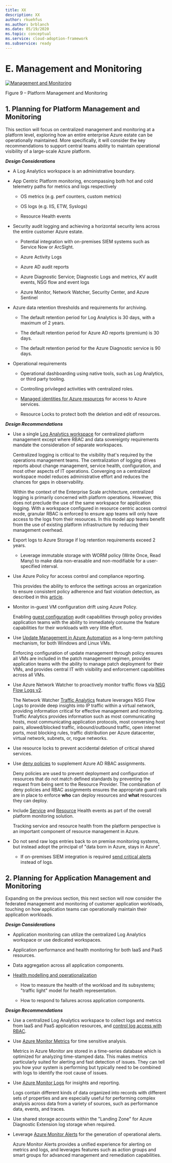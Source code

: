```yaml
---
title: XX
description: XX
author: rkuehfus
ms.author: brblanch
ms.date: 05/19/2020
ms.topic: conceptual
ms.service: cloud-adoption-framework
ms.subservice: ready
---
```


# E. Management and Monitoring
[![Management and Monitoring](./media/mgmt-mon.png "Management and Monitoring")](#)

Figure 9 – Platform Management and Monitoring

## 1. Planning for Platform Management and Monitoring

This section will focus on centralized management and monitoring at a platform level, exploring how an entire enterprise Azure estate can be operationally maintained. More specifically, it will consider the key recommendations to support central teams ability to maintain operational visibility of a large-scale Azure platform.

***Design Considerations***

-   A Log Analytics workspace is an administrative boundary.

-   App Centric Platform monitoring, encompassing both hot and cold telemetry paths for metrics and logs respectively

    -   OS metrics (e.g. perf counters, custom metrics)

    -   OS logs (e.g. IIS, ETW, Syslogs)

    -   Resource Health events

-   Security audit logging and achieving a horizontal security lens across the entire customer Azure estate.

    -   Potential integration with on-premises SIEM systems such as Service Now or ArcSight.

    -   Azure Activity Logs

    -   Azure AD audit reports

    -   Azure Diagnostic Service; Diagnostic Logs and metrics, KV audit events, NSG flow and event logs

    -   Azure Monitor, Network Watcher, Security Center, and Azure Sentinel

-   Azure data retention thresholds and requirements for archiving.

    -   The default retention period for Log Analytics is 30 days, with a maximum of 2 years.

    -   The default retention period for Azure AD reports (premium) is 30 days.

    -   The default retention period for the Azure Diagnostic service is 90 days.

-   Operational requirements

    -   Operational dashboarding using native tools, such as Log Analytics, or third party tooling.

    -   Controlling privileged activities with centralized roles.

    -   [Managed identities for Azure resources](https://docs.microsoft.com/en-us/azure/active-directory/managed-identities-azure-resources/overview) for access to Azure services.

    -   Resource Locks to protect both the deletion and edit of resources.

***Design Recommendations***

-   Use a single [Log Analytics workspace](https://docs.microsoft.com/en-us/azure/azure-monitor/platform/design-logs-deployment) for centralized platform management except where RBAC and data sovereignty requirements mandate the consideration of separate workspaces.

    Centralized logging is critical to the visibility that's required by the operations management teams. The centralization of logging drives reports about change management, service health, configuration, and most other aspects of IT operations. Converging on a centralized workspace model reduces administrative effort and reduces the chances for gaps in observability.

    Within the context of the Enterprise Scale architecture, centralized logging is primarily concerned with platform operations. However, this does not preclude the use of the same workspace for application logging. With a workspace configured in resource centric access control mode, granular RBAC is enforced to ensure app teams will only have access to the logs from their resources. In this model app teams benefit from the use of existing platform infrastructure by reducing their management overhead.

-   Export logs to Azure Storage if log retention requirements exceed 2 years.

    -   Leverage immutable storage with WORM policy (Write Once, Read Many) to make data non-erasable and non-modifiable for a user-specified interval.

-   Use Azure Policy for access control and compliance reporting.

    This provides the ability to enforce the settings across an organization to ensure consistent policy adherence and fast violation detection, as described in this [article](https://docs.microsoft.com/en-us/azure/governance/policy/concepts/effects).

-   Monitor in-guest VM configuration drift using Azure Policy.

    Enabling [guest configuration](https://docs.microsoft.com/en-us/azure/governance/policy/concepts/guest-configuration) audit capabilities through policy provides application teams with the ability to immediately consume the feature capabilities for their workloads with very little effort.

-   Use [Update Management in Azure Automation](https://docs.microsoft.com/en-us/azure/automation/automation-update-management) as a long-term patching mechanism, for both Windows and Linux VMs.

    Enforcing configuration of update management through policy ensures all VMs are included in the patch management regimen, provides application teams with the ability to manage patch deployment for their VMs, and provides central IT with visibility and enforcement capabilities across all VMs.

-   Use Azure Network Watcher to proactively monitor traffic flows via [NSG Flow Logs v2](https://docs.microsoft.com/en-us/azure/network-watcher/network-watcher-nsg-flow-logging-overview).

    The Network Watcher [Traffic Analytics](https://docs.microsoft.com/en-us/azure/network-watcher/traffic-analytics) feature leverages NSG Flow Logs to provide deep insights into IP traffic within a virtual network, providing information critical for effective management and monitoring. Traffic Analytics provides information such as most communicating hosts, most communicating application protocols, most conversing host pairs, allowed/blocked traffic, inbound/outbound traffic, open internet ports, most blocking rules, traffic distribution per Azure datacenter, virtual network, subnets, or, rogue networks.

-   Use resource locks to prevent accidental deletion of critical shared services.

-   Use [deny policies](https://docs.microsoft.com/en-us/azure/governance/policy/concepts/effects#deny) to supplement Azure AD RBAC assignments.

    Deny policies are used to prevent deployment and configuration of resources that do not match defined standards by preventing the request from being sent to the Resource Provider. The combination of deny policies and RBAC assignments ensures the appropriate guard rails are in place to enforce **who** can deploy resources and **what** resources they can deploy.

-   Include [Service](https://docs.microsoft.com/en-us/azure/service-health/service-health-overview) and [Resource](https://docs.microsoft.com/en-us/azure/service-health/resource-health-overview) Health events as part of the overall platform monitoring solution.

    Tracking service and resource health from the platform perspective is an important component of resource management in Azure.

-   Do not send raw logs entries back to on premise monitoring systems, but instead adopt the principal of "data born in Azure, stays in Azure".

    -   If on-premises SIEM integration is required [send critical alerts](https://docs.microsoft.com/en-us/azure/security-center/continuous-export) instead of logs.

## 2. Planning for Application Management and Monitoring

Expanding on the previous section, this next section will now consider the federated management and monitoring of customer application workloads, touching on how application teams can operationally maintain their application workloads.

***Design Considerations***

-   Application monitoring can utilize the centralized Log Analytics workspace or use dedicated workspaces.

-   Application performance and health monitoring for both IaaS and PaaS resources.

-   Data aggregation across all application components.

-   [Health modelling and operationalization](https://docs.microsoft.com/en-us/azure/cloud-adoption-framework/manage/monitor/cloud-models-monitor-overview)

    -   How to measure the health of the workload and its subsystems; "traffic light" model for health representation.

    -   How to respond to failures across application components.

***Design Recommendations***

-   Use a centralized Log Analytics workspace to collect logs and metrics from IaaS and PaaS application resources, and [control log access with RBAC](https://docs.microsoft.com/en-us/azure/azure-monitor/platform/design-logs-deployment#access-control-overview).

-   Use [Azure Monitor Metrics](https://docs.microsoft.com/en-us/azure/azure-monitor/platform/data-platform-metrics) for time sensitive analysis. 

    Metrics in Azure Monitor are stored in a time-series database which is optimized for analyzing time-stamped data. This makes metrics particularly suited for alerting and fast detection of issues. They can tell you how your system is performing but typically need to be combined with logs to identify the root cause of issues.

-   Use [Azure Monitor Logs](https://docs.microsoft.com/en-us/azure/azure-monitor/platform/data-platform-logs) for insights and reporting. 

    Logs contain different kinds of data organized into records with different sets of properties and are especially useful for performing complex analysis across data from a variety of sources, such as performance data, events, and traces.

-   Use shared storage accounts within the "Landing Zone" for Azure Diagnostic Extension log storage when required.

-   Leverage [Azure Monitor Alerts](https://docs.microsoft.com/en-us/azure/azure-monitor/platform/alerts-overview) for the generation of operational alerts.

    Azure Monitor Alerts provides a unified experience for alerting on metrics and logs, and leverages features such as action groups and smart groups for advanced management and remediation capabilities.
